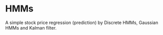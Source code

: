 # HMMs
A simple stock price regression (prediction) by Discrete HMMs, Gaussian HMMs and Kalman filter.
